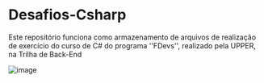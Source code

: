 # Desafios-Csharp
Este repositório funciona como armazenamento de arquivos de realização de exercício do curso de C# do programa ''FDevs'', realizado pela UPPER, na Trilha de Back-End

![image](https://github.com/user-attachments/assets/4cc0a1f7-b431-4d88-bbb6-afefe6633379)
